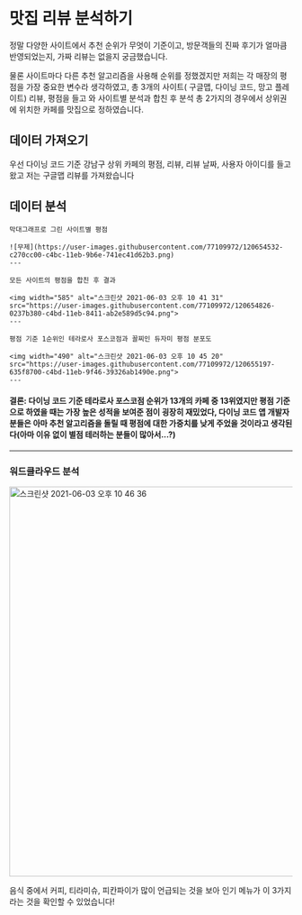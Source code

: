 # 맛집 리뷰 분석하기

정말 다양한 사이트에서 추천 순위가 무엇이 기준이고, 방문객들의 진짜 후기가 얼마큼 반영되었는지, 가짜 리뷰는 없을지 궁금했습니다.  

물론 사이트마다 다른 추천 알고리즘을 사용해  순위를 정했겠지만 저희는 각 매장의 평점을 가장 중요한 변수라 생각하였고, 총 3개의 사이트( 구글맵, 다이닝 코드, 망고 플레이트) 리뷰, 평점을 들고 와 사이트별 분석과 합친 후 분석 총 2가지의 경우에서 상위권에 위치한 카페를 맛집으로 정하였습니다.  

## 데이터 가져오기

우선 다이닝 코드 기준 강남구 상위 카페의 평점, 리뷰, 리뷰 날짜, 사용자 아이디를 들고 왔고 저는 구글맵 리뷰를 가져왔습니다

## 데이터 분석 
```text
막대그래프로 그린 사이트별 평점

![무제](https://user-images.githubusercontent.com/77109972/120654532-c270cc00-c4bc-11eb-9b6e-741ec41d62b3.png)
---

모든 사이트의 평점을 합친 후 결과

<img width="585" alt="스크린샷 2021-06-03 오후 10 41 31" src="https://user-images.githubusercontent.com/77109972/120654826-0237b380-c4bd-11eb-8411-ab2e589d5c94.png">
--- 

평점 기준 1순위인 테라로사 포스코점과 꼴찌인 듀자미 평점 분포도

<img width="490" alt="스크린샷 2021-06-03 오후 10 45 20" src="https://user-images.githubusercontent.com/77109972/120655197-635f8700-c4bd-11eb-9f46-39326ab1490e.png">
--- 
```
#### 결론: 다이닝 코드 기준 테라로사 포스코점 순위가 13개의 카페 중 13위였지만 평점 기준으로 하였을 때는 가장 높은 성적을 보여준 점이 굉장히 재밌었다, 다이닝 코드 앱 개발자분들은 아마 추천 알고리즘을 돌릴 때 평점에 대한 가중치를 낮게 주었을 것이라고 생각된다(아마 이유 없이 별점 테러하는 분들이 많아서...?) 
---
### 워드클라우드 분석


<img width="692" alt="스크린샷 2021-06-03 오후 10 46 36" src="https://user-images.githubusercontent.com/77109972/120655347-90139e80-c4bd-11eb-8231-5834a83a9d2b.png">

음식 중에서 커피, 티라미슈, 피칸파이가 많이 언급되는 것을 보아 인기 메뉴가 이 3가지라는 것을 확인할 수 있었습니다!

